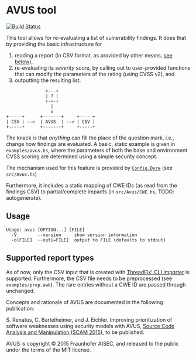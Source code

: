 # AVUS tool

[![Build Status](https://travis-ci.org/srenatus/avus.svg)](https://travis-ci.org/srenatus/avus)

This tool allows for re-evaluating a list of vulnerability findings.
It does that by providing the basic infrastructure for

1. reading a report (in CSV format, as provided by other means, [see below](#supported-report-types)),
2. re-evaluating its _severity_ score, by calling out to user-provided functions that can modify the parameters of the rating (using CVSS v2), and
3. outputting the resulting list.

```raw
               +---+
               | ? |
               +-+-+
                 |
                 v
+-----+      +-------+     +-----+
| CSV | -->  | AVUS  | --> | CSV |
+-----+      +-------+     +-----+
```

The knack is that _anything_ can fill the place of the question mark, i.e., change how findings are evaluated.
A basic, static example is given in `examples/avus.hs`, where the parameters of both the base and environment CVSS scoring are determined using a simple security concept.

The mechanism used for this feature is provided by [`Config.Dyre`](http://hackage.haskell.org/package/dyre) (see `src/Avus.hs`)

Furthermore, it includes a static mapping of CWE IDs (as read from the findings CSV) to partial/complete impacts (in `src/Avus/CWE.hs`, TODO: autogenerate).

## Usage

```raw
Usage: avus [OPTION...] [FILE]
  -V        --version     show version information
  -o[FILE]  --out[=FILE]  output to FILE (defaults to stdout)
```

## Supported report types

As of now, only the CSV input that is created with [ThreadFix' CLI importer](https://github.com/denimgroup/threadfix/wiki/CLI-Importers) is supported.
Furthermore, the CSV file needs to be preprocessed (see `examples/prep.awk`).
The rare entries without a CWE ID are passed through unchanged.

Concepts and rationale of AVUS are documented in the following publication:

S. Renatus, C. Bartelheimer, and J. Eichler. Improving prioritization of software weaknesses using security models with AVUS, [Source Code Analysis and Manipulation (SCAM 2015)](http://www.ieee-scam.org/2015/program.html), to be published.

AVUS is copyright © 2015 Fraunhofer AISEC, and released to the public under the terms of the MIT license.
